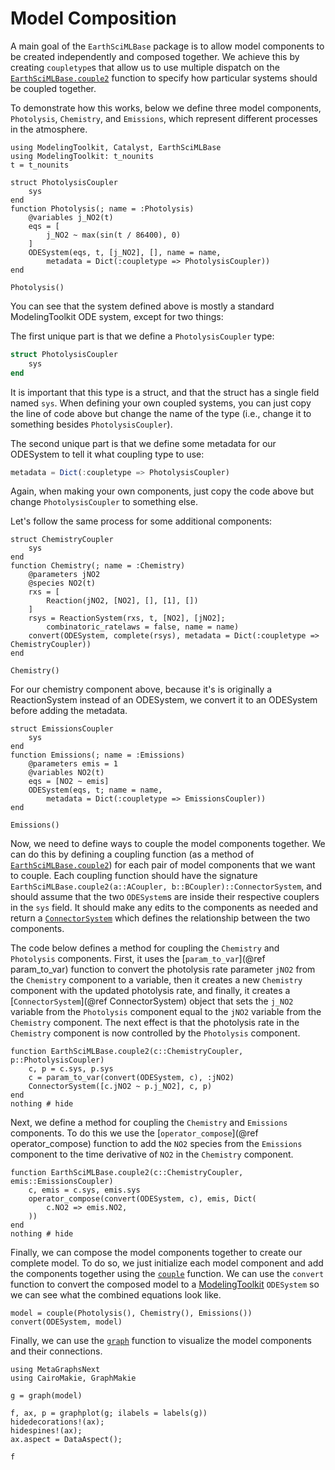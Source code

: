 # Model Composition

A main goal of the `EarthSciMLBase` package is to allow model components to be created independently and composed together.
We achieve this by creating `coupletype`s that allow us to use multiple dispatch on the [`EarthSciMLBase.couple2`](@ref) function to specify how particular systems should be coupled together.

To demonstrate how this works, below we define three model components, `Photolysis`, `Chemistry`, and `Emissions`, which represent different processes in the atmosphere.

```@example composition
using ModelingToolkit, Catalyst, EarthSciMLBase
using ModelingToolkit: t_nounits
t = t_nounits

struct PhotolysisCoupler
    sys
end
function Photolysis(; name = :Photolysis)
    @variables j_NO2(t)
    eqs = [
        j_NO2 ~ max(sin(t / 86400), 0)
    ]
    ODESystem(eqs, t, [j_NO2], [], name = name,
        metadata = Dict(:coupletype => PhotolysisCoupler))
end

Photolysis()
```

You can see that the system defined above is mostly a standard ModelingToolkit ODE system,
except for two things:

The first unique part is that we define a `PhotolysisCoupler` type:

```julia
struct PhotolysisCoupler
    sys
end
```

It is important that this type is a struct, and that the struct has a single field named `sys`.
When defining your own coupled systems, you can just copy the line of code above but change the
name of the type (i.e., change it to something besides `PhotolysisCoupler`).

The second unique part is that we define some metadata for our ODESystem to tell it what coupling
type to use:

```julia
metadata = Dict(:coupletype => PhotolysisCoupler)
```

Again, when making your own components, just copy the code above but change `PhotolysisCoupler` to something else.

Let's follow the same process for some additional components:

```@example composition
struct ChemistryCoupler
    sys
end
function Chemistry(; name = :Chemistry)
    @parameters jNO2
    @species NO2(t)
    rxs = [
        Reaction(jNO2, [NO2], [], [1], [])
    ]
    rsys = ReactionSystem(rxs, t, [NO2], [jNO2];
        combinatoric_ratelaws = false, name = name)
    convert(ODESystem, complete(rsys), metadata = Dict(:coupletype => ChemistryCoupler))
end

Chemistry()
```

For our chemistry component above, because it's is originally a ReactionSystem instead of an
ODESystem, we convert it to an ODESystem before adding the metadata.

```@example composition
struct EmissionsCoupler
    sys
end
function Emissions(; name = :Emissions)
    @parameters emis = 1
    @variables NO2(t)
    eqs = [NO2 ~ emis]
    ODESystem(eqs, t; name = name,
        metadata = Dict(:coupletype => EmissionsCoupler))
end

Emissions()
```

Now, we need to define ways to couple the model components together.
We can do this by defining a coupling function (as a method of [`EarthSciMLBase.couple2`](@ref)) for each pair of model components that we want to couple.
Each coupling function should have the signature `EarthSciMLBase.couple2(a::ACoupler, b::BCoupler)::ConnectorSystem`, and should assume that the two `ODESystem`s are inside their respective couplers in the `sys` field.
It should make any edits to the components as needed and return a [`ConnectorSystem`](@ref) which defines the relationship between the two components.

The code below defines a method for coupling the `Chemistry` and `Photolysis` components.
First, it uses the [`param_to_var`](@ref param_to_var) function to convert the photolysis rate parameter `jNO2` from the `Chemistry` component to a variable, then it creates a new `Chemistry` component with the updated photolysis rate, and finally, it creates a [`ConnectorSystem`](@ref ConnectorSystem) object that sets the `j_NO2` variable from the `Photolysis` component equal to the `jNO2` variable from the `Chemistry` component.
The next effect is that the photolysis rate in the `Chemistry` component is now controlled by the `Photolysis` component.

```@example composition
function EarthSciMLBase.couple2(c::ChemistryCoupler, p::PhotolysisCoupler)
    c, p = c.sys, p.sys
    c = param_to_var(convert(ODESystem, c), :jNO2)
    ConnectorSystem([c.jNO2 ~ p.j_NO2], c, p)
end
nothing # hide
```

Next, we define a method for coupling the `Chemistry` and `Emissions` components.
To do this we use the [`operator_compose`](@ref operator_compose) function to add the `NO2` species from the `Emissions` component to the time derivative of `NO2` in the `Chemistry` component.

```@example composition
function EarthSciMLBase.couple2(c::ChemistryCoupler, emis::EmissionsCoupler)
    c, emis = c.sys, emis.sys
    operator_compose(convert(ODESystem, c), emis, Dict(
        c.NO2 => emis.NO2,
    ))
end
nothing # hide
```

Finally, we can compose the model components together to create our complete model. To do so, we just initialize each model component and add the components together using the [`couple`](@ref) function. We can use the `convert` function to convert the composed model to a [ModelingToolkit](https://mtk.sciml.ai/dev/) `ODESystem` so we can see what the combined equations look like.

```@example composition
model = couple(Photolysis(), Chemistry(), Emissions())
convert(ODESystem, model)
```

Finally, we can use the [`graph`](@ref) function to visualize the model components and their connections.

```@example composition
using MetaGraphsNext
using CairoMakie, GraphMakie

g = graph(model)

f, ax, p = graphplot(g; ilabels = labels(g))
hidedecorations!(ax);
hidespines!(ax);
ax.aspect = DataAspect();

f
```
